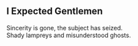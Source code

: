 I Expected Gentlemen
--------------------
Sincerity is gone, the subject has seized.  
Shady lampreys and misunderstood ghosts.  
